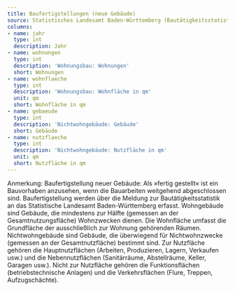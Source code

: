 ```yaml
---
title: Baufertigstellungen (neue Gebäude)
source: Statistisches Landesamt Baden-Württemberg (Bautätigkeitsstatistik)
columns:
- name: jahr
  type: int
  description: Jahr
- name: wohnungen
  type: int
  description: 'Wohnungsbau: Wohnungen'
  short: Wohnungen
- name: wohnflaeche
  type: int
  description: 'Wohnungsbau: Wohnfläche in qm'
  unit: qm
  short: Wohnfläche in qm
- name: gebaeude
  type: int
  description: 'Nichtwohngebäude: Gebäude'
  short: Gebäude
- name: nutzflaeche
  type: int
  description: 'Nichtwohngebäude: Nutzfläche in qm'
  unit: qm
  short: Nutzfläche in qm
---
```

Anmerkung: Baufertigstellung neuer Gebäude: Als »fertig gestellt« ist ein Bauvorhaben anzusehen, wenn die Bauarbeiten weitgehend abgeschlossen sind.  Baufertigstellung werden über die Meldung zur Bautätigkeitsstatistik an das Statistische Landesamt Baden-Württemberg erfasst.
Wohngebäude sind Gebäude, die mindestens zur Hälfte (gemessen an der Gesamtnutzungsfläche) Wohnzwecken dienen.
Die Wohnfläche umfasst die Grundfläche der ausschließlich zur Wohnung gehörenden Räumen. 
Nichtwohngebäude sind Gebäude, die überwiegend für Nichtwohnzwecke (gemessen an der Gesamtnutzfläche) bestimmt sind.
Zur Nutzfläche gehören die Hauptnutzflächen (Arbeiten, Produzieren, Lagern, Verkaufen usw.) und die Nebennutzflächen (Sanitärräume, Abstellräume, Keller, Garagen usw.). Nicht zur Nutzfläche gehören die Funktionsflächen (betriebstechnische Anlagen) und die Verkehrsflächen (Flure, Treppen, Aufzugschächte).
